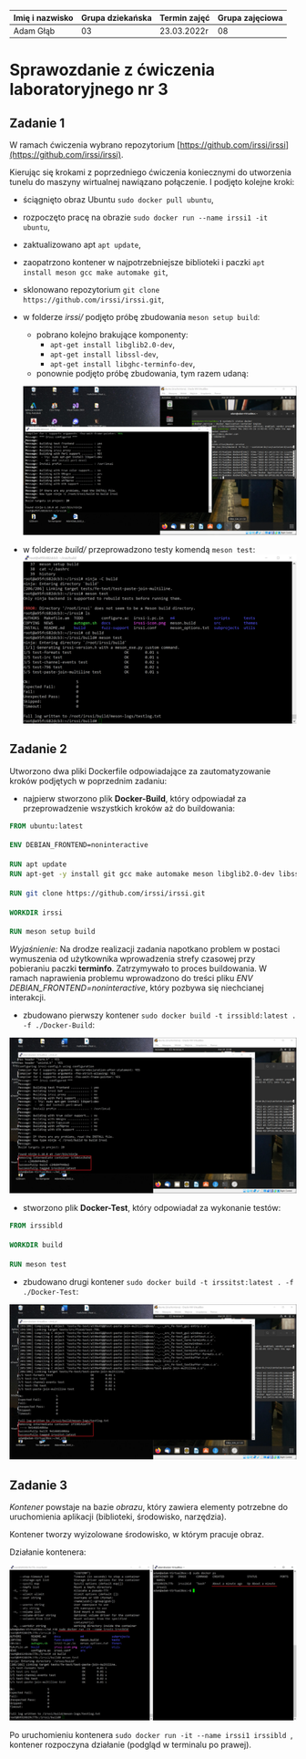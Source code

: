 | Imię i nazwisko | Grupa dziekańska | Termin zajęć | Grupa zajęciowa |
| ----------- | ----------- | ----------- | ----------- |
| Adam Głąb | 03 | 23.03.2022r | 08 |

# Sprawozdanie z ćwiczenia laboratoryjnego nr 3


## Zadanie 1

W ramach ćwiczenia wybrano repozytorium [https://github.com/irssi/irssi](https://github.com/irssi/irssi).

Kierując się krokami z poprzedniego ćwiczenia koniecznymi do utworzenia tunelu do maszyny wirtualnej nawiązano połączenie. I podjęto kolejne kroki:

- ściągnięto obraz Ubuntu `sudo docker pull ubuntu`,
- rozpoczęto pracę na obrazie `sudo docker run --name irssi1 -it ubuntu`,
- zaktualizowano apt `apt update`,
- zaopatrzono kontener w najpotrzebniejsze biblioteki i paczki `apt install meson gcc make automake git`,
- sklonowano repozytorium `git clone https://github.com/irssi/irssi.git`,
- w folderze *irssi/* podjęto próbę zbudowania `meson setup build`:
    - pobrano kolejno brakujące komponenty: 
        - `apt-get install libglib2.0-dev`,
        - `apt-get install libssl-dev`,
        - `apt-get install libghc-terminfo-dev`,
    - ponownie podjęto próbę zbudowania, tym razem udaną:

    ![obraz1](z1_1.png)
- w folderze *build/* przeprowadzono testy komendą `meson test`:
![obraz2](z1_2.png)

## Zadanie 2

Utworzono dwa pliki Dockerfile odpowiadające za zautomatyzowanie kroków podjętych w poprzednim zadaniu:

- najpierw stworzono plik **Docker-Build**, który odpowiadał za przeprowadzenie wszystkich kroków aż do buildowania:

```Dockerfile
FROM ubuntu:latest

ENV DEBIAN_FRONTEND=noninteractive

RUN apt update
RUN apt-get -y install git gcc make automake meson libglib2.0-dev libssl-dev libghc-terminfo-dev

RUN git clone https://github.com/irssi/irssi.git

WORKDIR irssi

RUN meson setup build
```

*Wyjaśnienie:* Na drodze realizacji zadania napotkano problem w postaci wymuszenia od użytkownika wprowadzenia strefy czasowej przy pobieraniu paczki **terminfo**. Zatrzymywało to proces buildowania. W ramach naprawienia problemu wprowadzono do treści pliku *ENV DEBIAN_FRONTEND=noninteractive*, który pozbywa się niechcianej interakcji.

- zbudowano pierwszy kontener `sudo docker build -t irssibld:latest . -f ./Docker-Build`:

![obraz3](z2_1.png)

- stworzono plik **Docker-Test**, który odpowiadał za wykonanie testów:

```Dockerfile
FROM irssibld

WORKDIR build

RUN meson test
```
- zbudowano drugi kontener `sudo docker build -t irssitst:latest . -f ./Docker-Test`:

![obraz4](z2_2.png)

## Zadanie 3

*Kontener* powstaje na bazie *obrazu*, który zawiera elementy potrzebne do uruchomienia aplikacji (biblioteki, środowisko, narzędzia). 

Kontener tworzy wyizolowane środowisko, w którym pracuje obraz.

Działanie kontenera:

![obraz5](z3.png)

Po uruchomieniu kontenera `sudo docker run -it --name irssi1 irssibld `, kontener rozpoczyna działanie (podgląd w terminalu po prawej).